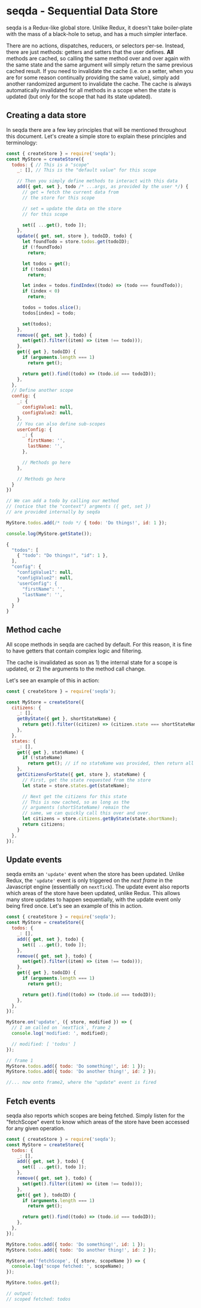 # seqda - Sequential Data Store

seqda is a Redux-like global store. Unlike Redux, it doesn't take boiler-plate with the mass of a black-hole to setup, and has a much simpler interface.

There are no actions, dispatches, reducers, or selectors per-se. Instead, there are just methods: getters and setters that the user defines. **All** methods are cached, so calling the same method over and over again with the same state and the same argument will simply return the same previous cached result. If you need to invalidate the cache (i.e. on a setter, when you are for some reason continually providing the same value), simply add another randomized argument to invalidate the cache. The cache is always automatically invalidated for all methods in a scope when the state is updated (but only for the scope that had its state updated).

## Creating a data store

In seqda there are a few key principles that will be mentioned throughout this document. Let's create a simple store to explain these principles and terminology:

```javascript
const { createStore } = require('seqda');
const MyStore = createStore({
  todos: { // This is a "scope"
    _: [], // This is the "default value" for this scope

    // Then you simply define methods to interact with this data
    add({ get, set }, todo /* ...args, as provided by the user */) {
      // get = fetch the current data from
      // the store for this scope

      // set = update the data on the store
      // for this scope

      set([ ...get(), todo ]);
    },
    update({ get, set, store }, todoID, todo) {
      let foundTodo = store.todos.get(todoID);
      if (!foundTodo)
        return;

      let todos = get();
      if (!todos)
        return;

      let index = todos.findIndex((todo) => (todo === foundTodo));
      if (index < 0)
        return;

      todos = todos.slice();
      todos[index] = todo;

      set(todos);
    },
    remove({ get, set }, todo) {
      set(get().filter((item) => (item !== todo)));
    },
    get({ get }, todoID) {
      if (arguments.length === 1)
        return get();

      return get().find((todo) => (todo.id === todoID));
    },
  },
  // Define another scope
  config: {
    _: {
      configValue1: null,
      configValue2: null,
    },
    // You can also define sub-scopes
    userConfig: {
      _: {
        firstName: '',
        lastName: '',
      },

      // Methods go here
    },

    // Methods go here
  }
})

// We can add a todo by calling our method
// (notice that the "context") argments ({ get, set })
// are provided internally by seqda

MyStore.todos.add(/* todo */ { todo: 'Do things!', id: 1 });

console.log(MyStore.getState());

{
  "todos": [
    { "todo": "Do things!", "id": 1 },
  ],
  "config": {
    "configValue1": null,
    "configValue2": null,
    'userConfig": {
      "firstName": '',
      "lastName": '',
    }
  }
}
```

## Method cache

All scope methods in seqda are cached by default. For this reason, it is fine to have getters that contain complex logic and filtering.

The cache is invalidated as soon as 1) the internal state for a scope is updated, or 2) the arguments to the method call change.

Let's see an example of this in action:

```javascript
const { createStore } = require('seqda');

const MyStore = createStore({
  citizens: {
    _: [],
    getByState({ get }, shortStateName) {
      return get().filter((citizen) => (citizen.state === shortStateName));
    },
  },
  states: {
    _: [],
    get({ get }, stateName) {
      if (!stateName)
        return get(); // if no stateName was provided, then return all states
    },
    getCitizensForState({ get, store }, stateName) {
      // First, get the state requested from the store
      let state = store.states.get(stateName);

      // Next get the citizens for this state
      // This is now cached, so as long as the
      // arguments (shortStateName) remain the
      // same, we can quickly call this over and over.
      let citizens = store.citizens.getByState(state.shortName);
      return citizens;
    }
  },
});
```

## Update events

seqda emits an `'update'` event when the store has been updated. Unlike Redux, the `'update'` event is only triggered on the *next frame* in the Javascript engine (essentially on `nextTick`). The update event also reports which areas of the store have been updated, unlike Redux. This allows many store updates to happen sequentially, with the update event only being fired once. Let's see an example of this in action.

```javascript
const { createStore } = require('seqda');
const MyStore = createStore({
  todos: {
    _: [],
    add({ get, set }, todo) {
      set([ ...get(), todo ]);
    },
    remove({ get, set }, todo) {
      set(get().filter((item) => (item !== todo)));
    },
    get({ get }, todoID) {
      if (arguments.length === 1)
        return get();

      return get().find((todo) => (todo.id === todoID));
    },
  },
});

MyStore.on('update', ({ store, modified }) => {
  // I am called on `nextTick`, frame 2
  console.log('modified: ', modified);

  // modified: [ 'todos' ]
});

// frame 1
MyStore.todos.add({ todo: 'Do something!', id: 1 });
MyStore.todos.add({ todo: 'Do another thing!', id: 2 });

//... now onto frame2, where the "update" event is fired
```

## Fetch events

seqda also reports which scopes are being fetched. Simply listen for the "fetchScope" event to know which areas of the store have been accessed for any given operation.

```javascript
const { createStore } = require('seqda');
const MyStore = createStore({
  todos: {
    _: [],
    add({ get, set }, todo) {
      set([ ...get(), todo ]);
    },
    remove({ get, set }, todo) {
      set(get().filter((item) => (item !== todo)));
    },
    get({ get }, todoID) {
      if (arguments.length === 1)
        return get();

      return get().find((todo) => (todo.id === todoID));
    },
  },
});

MyStore.todos.add({ todo: 'Do something!', id: 1 });
MyStore.todos.add({ todo: 'Do another thing!', id: 2 });

MyStore.on('fetchScope', ({ store, scopeName }) => {
  console.log('scope fetched: ', scopeName);
});

MyStore.todos.get();

// output:
// scoped fetched: todos
```
